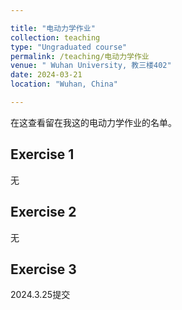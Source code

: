 ```yaml
---

title: "电动力学作业"
collection: teaching
type: "Ungraduated course"
permalink: /teaching/电动力学作业
venue: " Wuhan University, 教三楼402"
date: 2024-03-21
location: "Wuhan, China"

---
```

在这查看留在我这的电动力学作业的名单。

Exercise 1
---
无

Exercise 2
---
无

Exercise 3
---
2024.3.25提交
